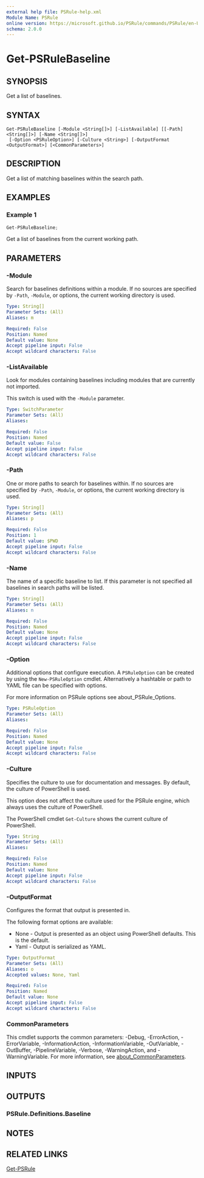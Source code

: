```yaml
---
external help file: PSRule-help.xml
Module Name: PSRule
online version: https://microsoft.github.io/PSRule/commands/PSRule/en-US/Get-PSRuleBaseline.html
schema: 2.0.0
---
```


# Get-PSRuleBaseline

## SYNOPSIS

Get a list of baselines.

## SYNTAX

```text
Get-PSRuleBaseline [-Module <String[]>] [-ListAvailable] [[-Path] <String[]>] [-Name <String[]>]
 [-Option <PSRuleOption>] [-Culture <String>] [-OutputFormat <OutputFormat>] [<CommonParameters>]
```

## DESCRIPTION

Get a list of matching baselines within the search path.

## EXAMPLES

### Example 1

```powershell
Get-PSRuleBaseline;
```

Get a list of baselines from the current working path.

## PARAMETERS

### -Module

Search for baselines definitions within a module.
If no sources are specified by `-Path`, `-Module`, or options, the current working directory is used.

```yaml
Type: String[]
Parameter Sets: (All)
Aliases: m

Required: False
Position: Named
Default value: None
Accept pipeline input: False
Accept wildcard characters: False
```

### -ListAvailable

Look for modules containing baselines including modules that are currently not imported.

This switch is used with the `-Module` parameter.

```yaml
Type: SwitchParameter
Parameter Sets: (All)
Aliases:

Required: False
Position: Named
Default value: False
Accept pipeline input: False
Accept wildcard characters: False
```

### -Path

One or more paths to search for baselines within.
If no sources are specified by `-Path`, `-Module`, or options, the current working directory is used.

```yaml
Type: String[]
Parameter Sets: (All)
Aliases: p

Required: False
Position: 1
Default value: $PWD
Accept pipeline input: False
Accept wildcard characters: False
```

### -Name

The name of a specific baseline to list.
If this parameter is not specified all baselines in search paths will be listed.

```yaml
Type: String[]
Parameter Sets: (All)
Aliases: n

Required: False
Position: Named
Default value: None
Accept pipeline input: False
Accept wildcard characters: False
```

### -Option

Additional options that configure execution.
A `PSRuleOption` can be created by using the `New-PSRuleOption` cmdlet.
Alternatively a hashtable or path to YAML file can be specified with options.

For more information on PSRule options see about_PSRule_Options.

```yaml
Type: PSRuleOption
Parameter Sets: (All)
Aliases:

Required: False
Position: Named
Default value: None
Accept pipeline input: False
Accept wildcard characters: False
```

### -Culture

Specifies the culture to use for documentation and messages. By default, the culture of PowerShell is used.

This option does not affect the culture used for the PSRule engine, which always uses the culture of PowerShell.

The PowerShell cmdlet `Get-Culture` shows the current culture of PowerShell.

```yaml
Type: String
Parameter Sets: (All)
Aliases:

Required: False
Position: Named
Default value: None
Accept pipeline input: False
Accept wildcard characters: False
```

### -OutputFormat

Configures the format that output is presented in.

The following format options are available:

- None - Output is presented as an object using PowerShell defaults. This is the default.
- Yaml - Output is serialized as YAML.

```yaml
Type: OutputFormat
Parameter Sets: (All)
Aliases: o
Accepted values: None, Yaml

Required: False
Position: Named
Default value: None
Accept pipeline input: False
Accept wildcard characters: False
```

### CommonParameters

This cmdlet supports the common parameters: -Debug, -ErrorAction, -ErrorVariable, -InformationAction, -InformationVariable, -OutVariable, -OutBuffer, -PipelineVariable, -Verbose, -WarningAction, and -WarningVariable. For more information, see [about_CommonParameters](http://go.microsoft.com/fwlink/?LinkID=113216).

## INPUTS

## OUTPUTS

### PSRule.Definitions.Baseline

## NOTES

## RELATED LINKS

[Get-PSRule](Get-PSRule.md)
